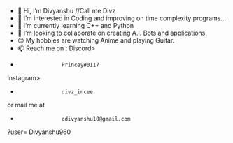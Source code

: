 - 👋 Hi, I’m Divyanshu //Call me Divz
- 👀 I’m interested in Coding and improving on time complexity programs...
- 🌱 I’m currently learning C++ and Python
- 💞️ I’m looking to collaborate on creating A.I. Bots and applications.
- 😊 My hobbies are watching Anime and playing Guitar.
- 📫 Reach me on : 
Discord>     
-                   Princey#0117
Instagram>    
-                   divz_incee
or mail me at   
-                   cdivyanshu10@gmail.com
?user= Divyanshu960
